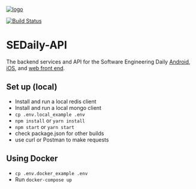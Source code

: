 [![logo](https://i.imgur.com/3OtP3p8.png)](https://softwareengineeringdaily.com/)

[![Build Status](https://travis-ci.org/SoftwareEngineeringDaily/software-engineering-daily-api.svg?branch=travis-fix)](https://travis-ci.org/SoftwareEngineeringDaily/software-engineering-daily-api)

# SEDaily-API

The backend services and API for the Software Engineering Daily [Android](https://github.com/SoftwareEngineeringDaily/SEDaily-Android), [iOS](https://github.com/SoftwareEngineeringDaily/se-daily-iOS), and [web front end](https://github.com/SoftwareEngineeringDaily/sedaily-front-end).

## Set up (local)
  - Install and run a local redis client
  - Install and run a local mongo client 
  - `cp .env.local_example .env`
  - `npm install` or `yarn install`
  - `npm start` or `yarn start`
  - check package.json for other builds
  - use curl or Postman to make requests


## Using Docker
  - `cp .env.docker_example .env`
  - Run `docker-compose up`
